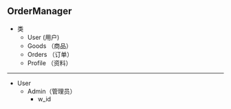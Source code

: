 OrderManager
----

* 类
    * User (用户)
    * Goods （商品）
    * Orders （订单）
    * Profile （资料）
------
* User
    * Admin（管理员）
        * w_id 
        
